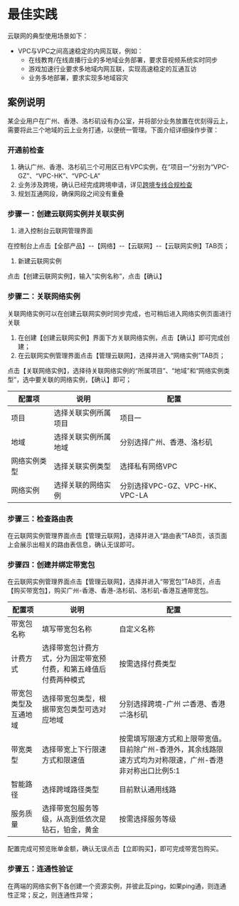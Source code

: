 # 最佳实践

云联网的典型使用场景如下：

- VPC与VPC之间高速稳定的内网互联，例如：
  - 在线教育/在线直播行业的多地域业务部署，要求音视频系统实时同步
  - 游戏加速行业要求多地域内网互联，实现高速稳定的互通互访
  - 业务多地部署，要求实现多地域容灾

## 案例说明

某企业用户在广州、香港、洛杉矶设有办公室，并将部分业务放置在优刻得云上，需要将此三个地域的云上业务打通，以便统一管理。下面介绍详细操作步骤：

### 开通前检查

1. 确认广州、香港、洛杉矶三个可用区已有VPC实例，在“项目一”分别为“VPC-GZ”、“VPC-HK”、“VPC-LA”
2. 业务涉及跨境，确认已经完成跨境申请，详见[跨境专线合规检查](https://docs.ucloud.cn/crossborder/README)
3. 规划互通网段，确保网段之间没有重叠

### **步骤一：创建云联网实例并关联实例**

1. 进入控制台云联网管理界面

在控制台上点击【全部产品】--【网络】--【云联网】--【云联网实例】TAB页；

1. 新建云联网实例

点击【创建云联网实例】，输入“实例名称”，点击【确认】

### **步骤二：关联网络实例**

关联网络实例可以在创建云联网实例时同步完成，也可稍后进入网络实例页面进行关联

1. 在创建【创建云联网实例】界面下方关联网络实例，点击【确认】即可完成创建；
2. 在云联网实例管理界面点击【管理云联网】，选择并进入“网络实例”TAB页；

点击【关联网络实例】，选择待关联网络实例的“所属项目”、“地域”和“网络实例类型”，选中要关联的网络实例，【确认】即可；

| 配置项       | 说明                 | 配置                           |
| ------------ | -------------------- | ------------------------------ |
| 项目         | 选择关联实例所属项目 | 项目一                         |
| 地域         | 选择关联实例所属地域 | 分别选择广州、香港、洛杉矶     |
| 网络实例类型 | 选择关联实例类型     | 选择私有网络VPC                |
| 网络实例     | 选择关联的网络实例   | 分别选择VPC-GZ、VPC-HK、VPC-LA |

### **步骤三：检查路由表**

在云联网实例管理界面点击【管理云联网】，选择并进入“路由表”TAB页，该页面上会展示出相关的路由表信息，确认无误即可。

### **步骤四：创建并绑定带宽包**

在云联网实例管理界面点击【管理云联网】，选择并进入“带宽包”TAB页，点击【购买带宽包】，购买广州-香港、香港-洛杉矶、洛杉矶-香港互通带宽包。

| 配置项               | 说明                                                         | 配置                                                         |
| -------------------- | ------------------------------------------------------------ | ------------------------------------------------------------ |
| 带宽包名称           | 填写带宽包名称                                               | 自定义名称                                                   |
| 计费方式             | 选择带宽包计费方式，分为固定带宽预付费，和第五峰值后付费两种模式 | 按需选择付费类型                                             |
| 带宽包类型及互通地域 | 选择带宽包类型，根据带宽包类型可选对应地域                   | 分别选择跨境-广州 ⇌香港、香港 ⇌洛杉矶                        |
| 带宽类型             | 选择带宽上下行限速方式和限速值                               | 按需填写限速方式和上限带宽值。目前除广州-香港外，其余线路限速方式均为对称限速，广州-香港非对称出口比例5:1 |
| 智能路径             | 选择跨域路径类型                                             | 目前默认通用线路                                             |
| 服务质量             | 选择带宽包服务等级，从高到低依次是钻石，铂金，黄金           | 按需选择服务等级                                             |

配置完成可预览账单金额，确认无误点击【立即购买】，即可完成带宽包购买。

### **步骤五：连通性验证**

在两端的网络实例下各创建一个资源实例，并彼此互ping，如果ping通，则连通性正常；反之，则连通性异常；

